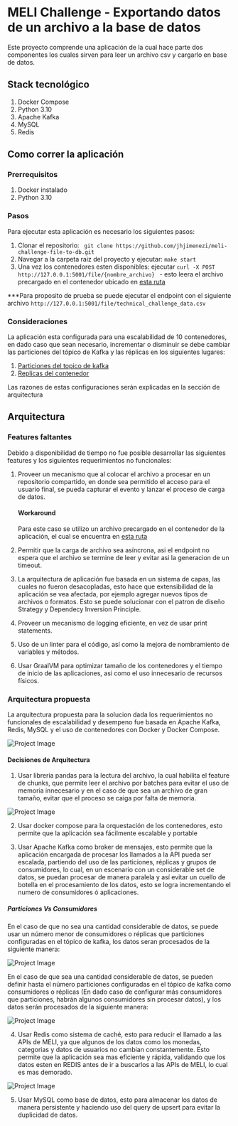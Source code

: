 # MELI Challenge - Exportando datos de un archivo a la base de datos

Este proyecto comprende una aplicación de la cual hace parte dos componentes los cuales sirven para leer un archivo csv y cargarlo en base de datos.

## Stack tecnológico
1. Docker Compose
2. Python 3.10
3. Apache Kafka
4. MySQL
5. Redis

## Como correr la aplicación

### Prerrequisitos

1. Docker instalado
2. Python 3.10

### Pasos
Para ejecutar esta aplicación es necesario los siguientes pasos:

1. Clonar el repositorio: ``` git clone https://github.com/jhjimenezi/meli-challenge-file-to-db.git```
2. Navegar a la carpeta raiz del proyecto y ejecutar: ```make start```
3. Una vez los contenedores esten disponibles: ejecutar ```curl -X POST http://127.0.0.1:5001/file/{nombre_archivo} ``` - esto leera el archivo precargado en el contenedor ubicado en <a href="https://github.com/jhjimenezi/meli-challenge-file-to-db/tree/master/read-file-app/resources/files">esta ruta</a>

***Para proposito de prueba se puede ejecutar el endpoint con el siguiente archivo ```http://127.0.0.1:5001/file/technical_challenge_data.csv```

### Consideraciones

La aplicación esta configurada para una escalabilidad de 10 contenedores, en dado caso que sean necesario, incrementar o disminuir se debe cambiar las particiones del tópico de Kafka y las réplicas en los siguientes lugares:

1. <a href="https://github.com/jhjimenezi/meli-challenge-file-to-db/blob/master/docker-compose.yml#L79">Particiones del topico de kafka</a>
2. <a href="https://github.com/jhjimenezi/meli-challenge-file-to-db/blob/master/docker-compose.yml#L152">Replicas del contenedor</a>

Las razones de estas configuraciones serán explicadas en la sección de arquitectura

## Arquitectura

### Features faltantes

Debido a disponibilidad de tiempo no fue posible desarrollar las siguientes features y los siguientes requerimientos no funcionales:

1. Proveer un mecanismo que al colocar el archivo a procesar en un repositorio compartido, en donde sea permitido el acceso para el usuario final, se pueda capturar el evento y lanzar el proceso de carga de datos.
    #### Workaround
    Para este caso se utilizo un archivo precargado en el contenedor de la aplicación, el cual se encuentra en <a href="https://github.com/jhjimenezi/meli-challenge-file-to-db/tree/master/read-file-app/resources/files">esta ruta</a>

2. Permitir que la carga de archivo sea asíncrona, asi el endpoint no espera que el archivo se termine de leer y evitar asi la generacion de un timeout.

3. La arquitectura de aplicación fue basada en un sistema de capas, las cuales no fueron desacopladas, esto hace que extensibilidad de la aplicación se vea afectada, por ejemplo  agregar nuevos tipos de archivos o formatos. Esto se puede solucionar con el patron de diseño Strategy y Dependecy Inversion Principle.

4. Proveer un mecanismo de logging eficiente, en vez de usar print statements.

5. Uso de un linter para el código, así como la mejora de nombramiento de variables y métodos.

6. Usar GraalVM para optimizar tamaño de los contenedores y el tiempo de inicio de las aplicaciones, asi como el uso innecesario de recursos físicos.

### Arquitectura propuesta

La arquitectura propuesta para la solucion dada los requerimientos no funcionales de escalabilidad y desempeno fue basada en Apache Kafka, Redis, MySQL y el uso de contenedores con Docker y Docker Compose.

![Project Image](/documentation/General_Schema.jpg)

#### Decisiones de Arquitectura

1. Usar libreria pandas para la lectura del archivo, la cual habilita el feature de chunks, que permite leer el archivo por batches para evitar el uso de memoria innecesario y en el caso de que sea un archivo de gran tamaño, evitar que el proceso se caiga por falta de memoria.

![Project Image](/documentation/read_file_app.jpg)

2. Usar docker compose para la orquestación de los contenedores, esto permite que la aplicación sea fácilmente escalable y portable

3. Usar Apache Kafka como broker de mensajes, esto permite que la aplicación encargada de procesar los llamados a la API pueda ser escalada, partiendo del uso de las particiones, réplicas y grupos de consumidores, lo cual, en un escenario con un considerable set de datos, se puedan procesar de manera paralela y así evitar un cuello de botella en el procesamiento de los datos, esto se logra incrementando el numero de consumidores ó aplicaciones.

##### Particiones Vs Consumidores
En el caso de que no sea una cantidad considerable de datos, se puede usar un número menor de consumidores o réplicas que particiones configuradas en el tópico de kafka, los datos seran procesados de la siguiente manera:

![Project Image](/documentation/Partitions_Consumers.png)

En el caso de que sea una cantidad considerable de datos, se pueden definir hasta el número particiones configuradas en el tópico de kafka como consumidores o réplicas (En dado caso de configurar más consumidores que particiones, habrán algunos consumidores sin procesar datos), y los datos serán procesados de la siguiente manera:

![Project Image](/documentation/Partitions_Consumers2.png)

4. Usar Redis como sistema de caché, esto para reducir el llamado a las APIs de MELI, ya que algunos de los datos como los monedas, categorias y datos de usuarios no cambian constantemente. Esto permite que la aplicación sea mas eficiente y rápida, validando que los datos esten en REDIS antes de ir a buscarlos a las APIs de MELI, lo cual es mas demorado.

![Project Image](/documentation/proccess_file_app.jpg)

5. Usar MySQL como base de datos, esto para almacenar los datos de manera persistente y haciendo uso del query de upsert para evitar la duplicidad de datos.


